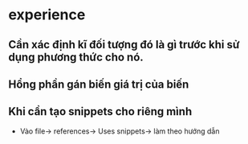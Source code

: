 # experience
## Cần xác định kĩ đối tượng đó là gì trước khi sử dụng phương thức cho nó.
## Hổng phần gán biến giá trị của biến
## Khi cần tạo snippets cho riêng mình
* Vào file-> references-> Uses snippets-> làm theo hướng dẫn